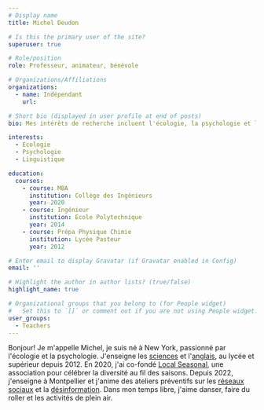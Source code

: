 ```yaml
---
# Display name
title: Michel Deudon

# Is this the primary user of the site?
superuser: true

# Role/position
role: Professeur, animateur, bénévole

# Organizations/Affiliations
organizations:
  - name: Indépendant
    url: 

# Short bio (displayed in user profile at end of posts)
bio: Mes intérêts de recherche incluent l'écologie, la psychologie et l'apprentissage des langues.

interests:
  - Ecologie
  - Psychologie
  - Linguistique

education:
  courses:
    - course: MBA
      institution: Collège des Ingénieurs
      year: 2020
    - course: Ingénieur
      institution: Ecole Polytechnique
      year: 2014
    - course: Prépa Physique Chimie
      institution: Lycée Pasteur
      year: 2012

# Enter email to display Gravatar (if Gravatar enabled in Config)
email: ''

# Highlight the author in author lists? (true/false)
highlight_name: true

# Organizational groups that you belong to (for People widget)
#   Set this to `[]` or comment out if you are not using People widget.
user_groups:
  - Teachers
---
```


Bonjour! Je m'appelle Michel, je suis né à New York, passionné par l'écologie et la psychologie. J'enseigne les [sciences](https://www.mtpcours.fr/c/physique-chimie/) et l'[anglais](https://www.mtpcours.fr/c/english/), au lycée et supérieur depuis 2012. En 2020, j'ai co-fondé [Local Seasonal](https://www.mtpcours.fr/c/local-seasonal/), une association pour célébrer la diversité au fil des saisons. Depuis 2022, j'enseigne à Montpellier et j'anime des ateliers préventifs sur les [réseaux sociaux](https://www.mtpcours.fr/c/reseaux/) et la [désinformation](https://www.mtpcours.fr/c/desinformation/). Dans mon temps libre, j'aime danser, faire du roller et les activités de plein air.